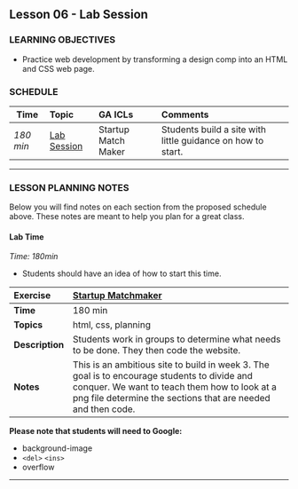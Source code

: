 
## Lesson 06 - Lab Session


### LEARNING OBJECTIVES

*	Practice web development by transforming a design comp into an HTML and CSS web page.


### SCHEDULE

| Time        | Topic| GA ICLs| Comments |
| ------------- |:-------------|:-------------------|:----------------|
| _180 min_ | [Lab Session]() | Startup Match Maker | Students build a site with little guidance on how to start. |


---


### LESSON PLANNING NOTES

Below you will find notes on each section from the proposed schedule above. These notes are  meant to help you plan for a great class.

#### Lab Time
_Time: 180min_

* Students should have an idea of how to start this time.


| Exercise | [Startup Matchmaker](starter_code)|
|:------------- |:-------------|
| __Time__ | 180 min | 
| __Topics__ | html, css, planning |
| __Description__| Students work in groups to determine what needs to be done. They then code the website.  |   
| __Notes__ |This is an ambitious site to build in week 3. The goal is to encourage students to divide and conquer. We want to teach them how to look at a png file determine the sections that are needed and then code.|


__Please note that students will need to Google:__

*	background-image
*	```<del>``` ```<ins>```
*	overflow

---